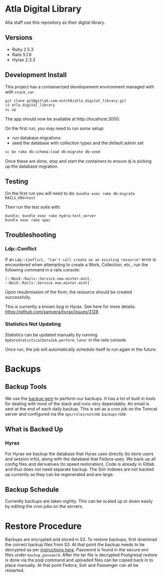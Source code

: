 # Atla Digital Library

Atla staff use this repository as their digital library.

## Versions

  - Ruby 2.5.3
  - Rails 5.1.6
  - Hyrax 2.3.3

## Development Install

This project has a containerized developement environment managed with with `stack_car`.

```sh
git clone git@gitlab.com:notch8/atla_digital_library.git
cd atla_digital_library
sc up
```

The app should now be available at http://localhost:3000.

On the first run, you may need to run some setup:

* run database migrations
* seed the database with colleciton types and the default admin set

```sh
sc be rake db:schema:load db:migrate db:seed
```
Once these are done, stop and start the containers to ensure dj is picking up the database migration.

## Testing

On the first run you will need to do: `bundle exec rake db:migrate RAILS_ENV=test`

Then run the test suite with:

```
bundle; bundle exec rake hydra:test_server
bundle exec rake spec
```

## Troubleshooting
### Ldp::Conflict

If an `Ldp::Conflict, "Can't call create on an existing resource"` error is encountered when attempting to create a Work, Collection, etc., run the following command in a rails console:

```
[::Noid::Rails::Service.new.minter.mint, ::Noid::Rails::Service.new.minter.mint]
```

Upon resubmission of the form, the resource should be created successfully.

This is currently a known bug in Hyrax. See here for more details: https://github.com/samvera/hyrax/issues/3128

### Statistics Not Updating

Statistics can be updated manually by running `UpdateStatisticalDataJob.perform_later` in the rails console.

Once run, the job will automatically schedule itself to run again in the future.

# Backups
## Backup Tools

We use the [backup gem](http://backup.github.io/backup/v4/) to perform our backups. It has a lot of built in tools for dealing with most of the stack and runs very dependably. An email is sent at the end of each daily backup. This is set as a cron job on the Tomcat server and configured via the `ops/roles/notch8.backups` role.

## What is Backed Up
### Hyrax

For Hyrax we backup the database that Hyrax uses directly (to store users and session info), along with the database that Fedora uses. We back up all config files and derivatives (to speed restoration). Code is already in Gitlab and thus does not need separate backup. The Solr indexes are not backed up currently as they can be regenerated and are large.

## Backup Schedule

Currently backups are taken nightly. This can be scaled up or down easily by editing the cron jobs on the servers.


# Restore Procedure

Backups are encrypted and stored in S3. To restore backups, first download the correct backup files from S3.  At that point the backup needs to be decrypted as per [instructions here](http://backup.github.io/backup/v4/encryptor-openssl/).  Password is found in the secure env files under `backup_password`. After the tar file is decrypted Postgresql restore is done via the psql command and uploaded files can be copied back in to place manually. At that point Fedora, Solr and Passenger can all be restarted. 

